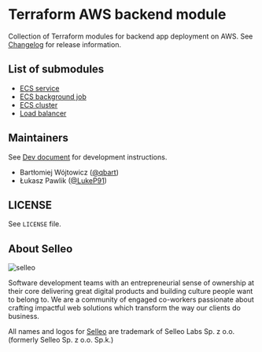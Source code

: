 # Terraform AWS backend module

Collection of Terraform modules for backend app deployment on AWS. See [Changelog](https://github.com/Selleo/terraform-aws-backend/blob/main/CHANGELOG.md) for release information.

## List of submodules

* [ECS service](https://registry.terraform.io/modules/Selleo/backend/aws/latest/submodules/ecs-service)
* [ECS background job](https://registry.terraform.io/modules/Selleo/backend/aws/latest/submodules/ecs-background-job)
* [ECS cluster](https://registry.terraform.io/modules/Selleo/backend/aws/latest/submodules/ecs-cluster)
* [Load balancer](https://registry.terraform.io/modules/Selleo/backend/aws/latest/submodules/load-balancer)

## Maintainers

See [Dev document](https://github.com/Selleo/terraform-aws-backend/blob/main/DEV.md) for development instructions.

* Bartłomiej Wójtowicz ([@qbart](https://github.com/qbart)) 
* Łukasz Pawlik ([@LukeP91](https://github.com/LukeP91))

## LICENSE

See `LICENSE` file.

## About Selleo

![selleo](https://raw.githubusercontent.com/Selleo/selleo-resources/master/public/github_footer.png)

Software development teams with an entrepreneurial sense of ownership at their core delivering great digital products and building culture people want to belong to. We are a community of engaged co-workers passionate about crafting impactful web solutions which transform the way our clients do business.

All names and logos for [Selleo](https://selleo.com/about) are trademark of Selleo Labs Sp. z o.o. (formerly Selleo Sp. z o.o. Sp.k.)

